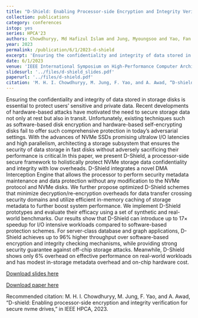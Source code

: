 ```yaml
---
title: "D-Shield: Enabling Processor-side Encryption and Integrity Verification for Secure NVMe Drives"
collection: publications
category: conferences
istop: yes
series: HPCA'23
authors: Chowdhuryy, Md Hafizul Islam and Jung, Myoungsoo and Yao, Fan and Awad, Amro
year: 2023
permalink: /publication/6/1/2023-d-shield
excerpt: 'Ensuring the confidentiality and integrity of data stored in storage disks is essential to protect users’ sensitive and private data. Recent developments of hardware-based attacks have motivated the need to secure storage data not only at rest but also in transit. Unfortunately, existing techniques such as software-based disk encryption and hardware-based self-encrypting disks fail to offer such comprehensive protection in today’s adversarial settings. With the advances of NVMe SSDs promising ...'
date: 6/1/2023
venue: 'IEEE International Symposium on High-Performance Computer Architecture (HPCA)'
slidesurl: '../files/d-shield_slides.pdf'
paperurl: '../files/d-shield.pdf'
citation: 'M. H. I. Chowdhuryy, M. Jung, F. Yao, and A. Awad, “D-shield: Enabling processor-side encryption and integrity verification for secure nvme drives,” in IEEE HPCA, 2023.'
---
```

Ensuring the confidentiality and integrity of data stored in storage disks is essential to protect users’ sensitive and private data. Recent developments of hardware-based attacks have motivated the need to secure storage data not only at rest but also in transit. Unfortunately, existing techniques such as software-based disk encryption and hardware-based self-encrypting disks fail to offer such comprehensive protection in today’s adversarial settings. With the advances of NVMe SSDs promising ultralow I/O latencies and high parallelism, architecting a storage subsystem that ensures the security of data storage in fast disks without adversely sacrificing their performance is critical.In this paper, we present D-Shield, a processor-side secure framework to holistically protect NVMe storage data confidentiality and integrity with low overheads. D-Shield integrates a novel DMA Interception Engine that allows the processor to perform security metadata maintenance and data protection without any modification to the NVMe protocol and NVMe disks. We further propose optimized D-Shield schemes that minimize decryption/re-encryption overheads for data transfer crossing security domains and utilize efficient in-memory caching of storage metadata to further boost system performance. We implement D-Shield prototypes and evaluate their efficacy using a set of synthetic and real-world benchmarks. Our results show that D-Shield can introduce up to 17× speedup for I/O intensive workloads compared to software-based protection schemes. For server-class database and graph applications, D-Shield achieves up to 96% higher throughput over software-based encryption and integrity checking mechanisms, while providing strong security guarantee against off-chip storage attacks. Meanwhile, D-Shield shows only 6% overhead on effective performance on real-world workloads and has modest in-storage metadata overhead and on-chip hardware cost.

[Download slides here](../files/d-shield_slides.pdf)

[Download paper here](../files/d-shield.pdf)

Recommended citation: M. H. I. Chowdhuryy, M. Jung, F. Yao, and A. Awad, “D-shield: Enabling processor-side encryption and integrity verification for secure nvme drives,” in IEEE HPCA, 2023.